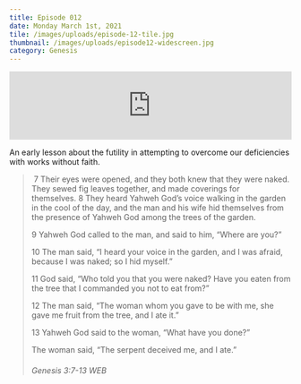 ```yaml
---
title: Episode 012
date: Monday March 1st, 2021
tile: /images/uploads/episode-12-tile.jpg
thumbnail: /images/uploads/episode12-widescreen.jpg
category: Genesis
---
```

<iframe title="00012 - Naked and exposed" height="122" width="100%" style="border: none;" scrolling="no" data-name="pb-iframe-player" src="https://www.podbean.com/media/player/qdt8p-fc38e4?from=pb6admin&download=1&version=1&auto=0&share=1&download=1&rtl=0&fonts=Helvetica&skin=1&pfauth=&btn-skin=107"></iframe>

An early lesson about the futility in attempting to overcome our deficiencies with works without faith.

>  7 Their eyes were opened, and they both knew that they were naked. They sewed fig leaves together, and made coverings for themselves. 8 They heard Yahweh God’s voice walking in the garden in the cool of the day, and the man and his wife hid themselves from the presence of Yahweh God among the trees of the garden.
>
> 9 Yahweh God called to the man, and said to him, “Where are you?”
>
> 10 The man said, “I heard your voice in the garden, and I was afraid, because I was naked; so I hid myself.”
>
> 11 God said, “Who told you that you were naked? Have you eaten from the tree that I commanded you not to eat from?”
>
> 12 The man said, “The woman whom you gave to be with me, she gave me fruit from the tree, and I ate it.”
>
> 13 Yahweh God said to the woman, “What have you done?”
>
> The woman said, “The serpent deceived me, and I ate.”
>
> ###### Genesis 3:7-13 WEB
